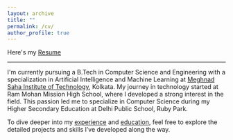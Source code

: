 ```yaml
---
layout: archive
title: ""
permalink: /cv/
author_profile: true
---
```

Here's my [Resume](\files\Sourish_Chatterjee.pdf)
<hr>

I'm currently pursuing a B.Tech in Computer Science and Engineering with a specialization in Artificial Intelligence and Machine Learning at [Meghnad Saha Institute of Technology](https://www.linkedin.com/school/meghnadsahainstituteoftechnology/), Kolkata. My journey in technology started at Ram Mohan Mission High School, where I developed a strong interest in the field. This passion led me to specialize in Computer Science during my Higher Secondary Education at Delhi Public School, Ruby Park.

To dive deeper into my [experience](/experience/) and [education](/education/), feel free to explore the detailed projects and skills I’ve developed along the way.